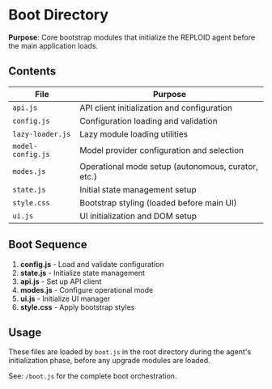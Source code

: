 # Boot Directory

**Purpose**: Core bootstrap modules that initialize the REPLOID agent before the main application loads.

## Contents

| File | Purpose |
|------|---------|
| `api.js` | API client initialization and configuration |
| `config.js` | Configuration loading and validation |
| `lazy-loader.js` | Lazy module loading utilities |
| `model-config.js` | Model provider configuration and selection |
| `modes.js` | Operational mode setup (autonomous, curator, etc.) |
| `state.js` | Initial state management setup |
| `style.css` | Bootstrap styling (loaded before main UI) |
| `ui.js` | UI initialization and DOM setup |

## Boot Sequence

1. **config.js** - Load and validate configuration
2. **state.js** - Initialize state management
3. **api.js** - Set up API client
4. **modes.js** - Configure operational mode
5. **ui.js** - Initialize UI manager
6. **style.css** - Apply bootstrap styles

## Usage

These files are loaded by `boot.js` in the root directory during the agent's initialization phase, before any upgrade modules are loaded.

See: `/boot.js` for the complete boot orchestration.
